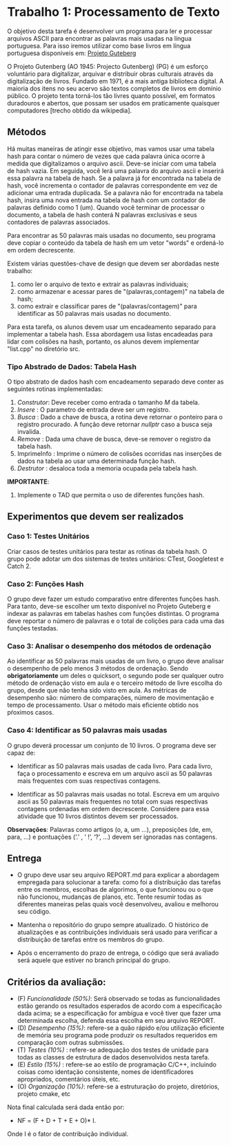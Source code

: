 # Trabalho 1: Processamento de Texto

O objetivo desta tarefa é desenvolver um programa para ler e processar arquivos ASCII para encontrar as palavras mais usadas na língua portuguesa. Para isso iremos utilizar como base livros em língua portuguesa disponíveis em:  [Projeto Guteberg](https://www.gutenberg.org/browse/languages/pt) 

O Projeto Gutenberg (AO 1945: Projecto Gutenberg) (PG) é um esforço voluntário para digitalizar, arquivar e distribuir obras culturais através da digitalização de livros. Fundado em 1971, é a mais antiga biblioteca digital. A maioria dos itens no seu acervo são textos completos de livros em domínio público. O projeto tenta torná-los tão livres quanto possível, em formatos duradouros e abertos, que possam ser usados em praticamente quaisquer computadores [trecho obtido da wikipedia].

## Métodos
Há muitas maneiras de atingir esse objetivo, mas vamos usar uma tabela hash para contar o número de vezes que cada palavra única ocorre à medida que digitalizamos o arquivo ascii. Deve-se iniciar com uma tabela de hash vazia. Em seguida, você lerá uma palavra do arquivo ascii e inserirá essa palavra na tabela de hash. Se a palavra já for encontrada na tabela de hash, você incrementa o contador de palavras correspondente em vez de adicionar uma entrada duplicada. Se a palavra não for encontrada na tabela hash, insira uma nova entrada na tabela de hash com um contador de palavras definido como 1 (um). Quando você terminar de processar o documento, a tabela de hash conterá N palavras exclusivas e seus contadores de palavras associados.

Para encontrar as 50 palavras mais usadas no documento, seu programa deve copiar o conteúdo da tabela de hash em um vetor "words" e ordená-lo em ordem decrescente.

Existem várias questões-chave de design que devem ser abordadas neste trabalho: 
1. como ler o arquivo de texto e extrair as palavras individuais;
2. como armazenar e acessar pares de "(palavras,contagem)" na tabela de hash;
3. como extrair e classificar pares de "(palavras/contagem)" para identificar as 50 palavras mais usadas no documento.

Para esta tarefa, os alunos devem usar um encadeamento separado para implementar a tabela hash. 
Essa abordagem usa listas encadeadas para lidar com colisões na hash, portanto, os alunos devem 
implementar "list.cpp" no diretório src. 

### Tipo Abstrado de Dados: Tabela Hash

O tipo abstrato de dados hash com encadeamento separado deve conter as seguintes rotinas implementadas:
1. *Construtor*: Deve receber como entrada o tamanho *M* da tabela.
2. *Insere*    : O parametro de entrada deve ser um registro. 
3. *Busca*     : Dado a chave de busca, a rotina deve retornar o ponteiro para o registro procurado. A função deve retornar *nullptr* caso a busca seja invalida.
4. *Remove*    : Dada uma chave de busca, deve-se remover o registro da tabela hash.
5. ImprimeInfo : Imprime o número de colisões ocorridas nas inserções de dados na tabela ao usar uma determinada função hash.
6. *Destrutor* : desaloca toda a memoria ocupada pela tabela hash.

**IMPORTANTE**:
1. Implemente o TAD que permita o uso de diferentes funções hash. 

## Experimentos que devem ser realizados
 
### Caso 1: Testes Unitários

Criar casos de testes unitários para testar as rotinas da tabela hash. 
O grupo pode adotar um dos sistemas de testes unitários: CTest, Googletest e Catch 2.

### Caso 2: Funções Hash

O grupo deve fazer um estudo comparativo entre diferentes funções hash. Para tanto, deve-se escolher um 
texto disponível no Projeto Guteberg e indexar as palavras em tabelas hashes com funções distintas. O programa deve reportar o número de palavras e o total de colições para cada uma das funções testadas.

### Caso 3: Analisar o desempenho dos métodos de ordenação

Ao identificar as 50 palavras mais usadas de um livro, o grupo deve analisar o desempenho de pelo menos 3 métodos de ordenação. 
Sendo **obrigatoriamente** um deles o quicksort, o segundo pode ser qualquer outro método de ordenação visto em aula e o terceiro método de livre escolha do grupo, desde que não tenha sido visto em aula.  As métricas de desempenho são: número de comparações, número de movimentação e tempo de processamento.
Usar o método mais eficiente obtido nos pŕoximos casos.

### Caso 4: Identificar as 50 palavras mais usadas

O grupo deverá processar um conjunto de 10 livros. O programa deve ser capaz de:
  - Identificar as 50 palavras mais usadas de cada livro. Para cada livro, faça o processamento e escreva em um arquivo ascii as 50 palavras mais frequentes com suas respectivas contagens.

  - Identificar as 50 palavras mais usadas no total. Escreva em um arquivo ascii as 50 palavras mais frequentes no total com suas respectivas contagens ordenadas em ordem decrescente. Considere para essa atividade que 10 livros distintos devem ser processados.

**Observações**:
Palavras como artigos (o, a, um …), preposições (de, em, para, …) e pontuações (‘.’ , ‘ !’, ‘?’, ...) devem ser ignoradas nas contagens. 

## Entrega

 - O grupo deve usar seu arquivo REPORT.md para explicar a abordagem empregada para solucionar a tarefa: como foi a distribuição das tarefas entre os membros,  escolhas de algorimos, o que funcionou ou o que não funcionou, mudanças de planos, etc. Tente resumir todas as diferentes maneiras pelas quais você desenvolveu, avaliou e melhorou seu código. 

 - Mantenha o repositório do grupo sempre atualizado. O histórico de atualizações e as contribuições individuais será usado para verificar a distribuição de tarefas entre os membros do grupo. 

- Após o encerramento do prazo de entrega, o código que será avaliado será aquele que estiver no branch principal do grupo.


## Critérios da avaliação:
 - (F) *Funcionalidade (50%)*: Será observado se todas as funcionalidades estão gerando os resultados esperados de acordo com a especificação dada acima; se a especificação for ambígua e você tiver que fazer uma determinada escolha, defenda essa escolha em seu arquivo REPORT.
 - (D) *Desempenho (15%)*: refere-se a quão rápido e/ou utilização eficiente de memória seu programa pode produzir os resultados requeridos em comparação com outras submissões.
 - (T) *Testes (10%)*    : refere-se adequação dos testes de unidade para todas as classes de estrutura de dados desenvolvidos nesta tarefa.
 - (E) *Estilo  (15%)*   : refere-se ao estilo de programação C/C++, incluindo coisas como identação consistente, nomes de identificadores apropriados, comentários úteis, etc.
 - (O) *Organização (10%)*: refere-se a estruturação do projeto, diretórios, projeto cmake, etc

Nota final calculada será dada então por: 
 - NF = (F + D + T + E + O)* I.

Onde I é o fator de contribuição individual. 

